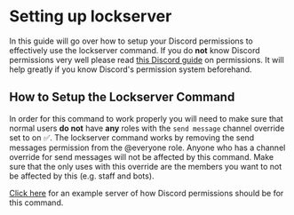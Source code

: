 
# Setting up lockserver

In this guide will go over how to setup your Discord permissions to effectively use the lockserver command. If you do **not** know Discord permissions very well please read [this Discord guide](https://successofone.com/discord/the-complete-guide-to-discord-permissions/) on permissions. It will help greatly if you know Discord's permission system beforehand.

## How to Setup the Lockserver Command

In order for this command to work properly you will need to make sure that normal users **do not** have **any** roles with the `send message` channel override set to on ✅. The lockserver command works by removing the send messages permission from the @everyone role. Anyone who has a channel override for send messages will not be affected by this command. Make sure that the only uses with this override are the members you want to not be affected by this (e.g. staff and bots).

[Click here](https://discord.new/8TCrc5qQunRW) for an example server of how Discord permissions should be for this command.
